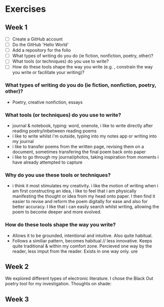 # Exercises

## Week 1

 - [ ] Create a GitHub account
 - [ ] Do the GitHub 'Hello World'
 - [ ] Add a repository for the folio
 - [ ] What types of writing do you do (ie fiction, nonfiction, poetry, other)?
 - [ ] What tools (or techniques) do you use to write?
 - [ ] How do these tools shape the way you write (e.g. , constrain the way you write or facilitate your writing)?

### What types of writing do you do (ie fiction, nonfiction, poetry, other)?

- Poetry, creative nonfiction, essays


### What tools (or techniques) do you use to write?

- journal & notebook, typing: word, onenote, i like to write directly after reading poetry/inbetween reading poems
- i like to write whilst i'm outside, typing into my notes app or writing into my journal
- i like to transfer poems from the written page, revising them on a document, sometimes transfering the final poem back onto paper
- i like to go through my journal/photos, taking inspiration from moments i have already attempted to capture


### Why do you use these tools or techniques?

- i think it most stimulates my creativity. i like the motion of writing when i am first constructing an idea, i like to feel that i am physically manifesting the thought or idea from my head onto paper. I then find it easier to revise and reform the poem digitally for ease and also for better accuracy. I like that i can easily search whilst writing, allowing the poem to become deeper and more evolved. 


### How do these tools shape the way you write?

- Allows it to be grounded, intentional and intuitive. Also quite habitual.
- Follows a similiar pattern, becomes habitual // less innovative. Keeps quite traditional & within my comfort zone. Percieved one way by the reader, less imput from the reader. Exists in one way only. 
ure
## Week 2

We explored different types of electronic literature. I chose the Black Out poetry tool for my investigation. 
Thoughts on shade: 

## Week 3



